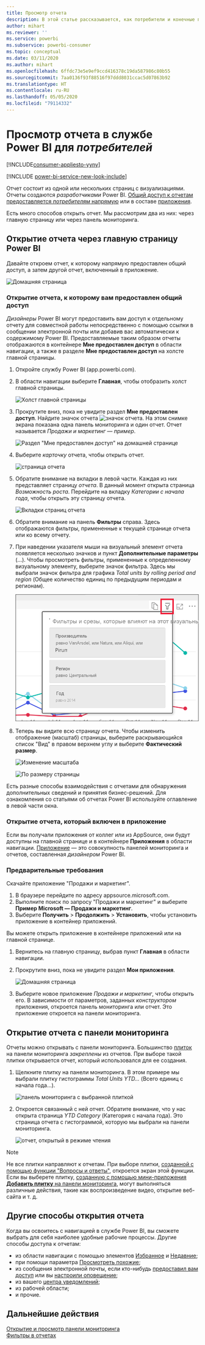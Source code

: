 ```yaml
---
title: Просмотр отчета
description: В этой статье рассказывается, как потребители и конечные пользователи Power BI могут открыть и просмотреть отчет Power BI.
author: mihart
ms.reviewer: ''
ms.service: powerbi
ms.subservice: powerbi-consumer
ms.topic: conceptual
ms.date: 03/11/2020
ms.author: mihart
ms.openlocfilehash: 6ffdc73e5e9ef9ccd416378c19da587986c80b55
ms.sourcegitcommit: 7aa0136f93f88516f97ddd8031ccac5d07863b92
ms.translationtype: HT
ms.contentlocale: ru-RU
ms.lasthandoff: 05/05/2020
ms.locfileid: "79114332"
---
```

# <a name="view-a-report-in-the-power-bi-service-for-consumers"></a>Просмотр отчета в службе Power BI для *потребителей*

[!INCLUDE[consumer-appliesto-yyny](../includes/consumer-appliesto-yyny.md)]

[!INCLUDE [power-bi-service-new-look-include](../includes/power-bi-service-new-look-include.md)]

Отчет состоит из одной или нескольких страниц с визуализациями. Отчеты создаются *разработчиками* Power BI. [Общий доступ к отчетам предоставляется *потребителям* напрямую](end-user-shared-with-me.md) или в составе [приложения](end-user-apps.md). 

Есть много способов открыть отчет. Мы рассмотрим два из них: через главную страницу или через панель мониторинга. 

<!-- add art-->


## <a name="open-a-report-from-power-bi-home"></a>Открытие отчета через главную страницу Power BI
Давайте откроем отчет, к которому напрямую предоставлен общий доступ, а затем другой отчет, включенный в приложение.

   ![Домашняя страница](./media/end-user-report-open/power-bi-home-canvas.png)

### <a name="open-a-report-that-has-been-shared-with-you"></a>Открытие отчета, к которому вам предоставлен общий доступ
*Дизайнеры* Power BI могут предоставить вам доступ к отдельному отчету для совместной работы непосредственно с помощью ссылки в сообщении электронной почты или добавив вас автоматически к содержимому Power BI. Предоставляемые таким образом отчеты отображаются в контейнере **Мне предоставлен доступ** в области навигации, а также в разделе **Мне предоставлен доступ** на холсте главной страницы.

1. Откройте службу Power BI (app.powerbi.com).

2. В области навигации выберите **Главная**, чтобы отобразить холст главной страницы.  

   ![Холст главной страницы](./media/end-user-report-open/power-bi-select-home-new.png)
   
3. Прокрутите вниз, пока не увидите раздел **Мне предоставлен доступ**. Найдите значок отчета ![значок отчета](./media/end-user-report-open/power-bi-report-icon.png). На этом снимке экрана показана одна панель мониторинга и один отчет. Отчет называется *Продажи и маркетинг — пример*. 
   
   ![Раздел "Мне предоставлен доступ" на домашней странице](./media/end-user-report-open/power-bi-shared-new.png)

4. Выберите *карточку* отчета, чтобы открыть отчет.

   ![страница отчета](./media/end-user-report-open/power-bi-open.png)

5. Обратите внимание на вкладки в левой части.  Каждая из них представляет страницу *отчета*. В данный момент открыта страница *Возможность роста*. Перейдите на вкладку *Категории с начала года*, чтобы открыть эту страницу отчета. 

   ![Вкладки страниц отчета](./media/end-user-report-open/power-bi-ytd.png)

6. Обратите внимание на панель **Фильтры** справа. Здесь отображаются фильтры, примененные к текущей странице отчета или ко всему отчету.

7. При наведении указателя мыши на визуальный элемент отчета появляется несколько значков и пункт **Дополнительные параметры** (...). Чтобы просмотреть фильтры, примененные к определенному визуальному элементу, выберите значок фильтра. Здесь мы выбрали значок фильтра для графика *Total units by rolling period and region* (Общее количество единиц по предыдущим периодам и регионам).

   ![Вкладки страниц отчета](./media/end-user-report-open/power-bi-visual-filters.png)

6. Теперь вы видите всю страницу отчета. Чтобы изменить отображение (масштаб) страницы, выберите раскрывающийся список "Вид" в правом верхнем углу и выберите **Фактический размер**.

   ![Изменение масштаба](./media/end-user-report-open/power-bi-fit-new.png)

   ![По размеру страницы](./media/end-user-report-open/power-bi-actual.png)

Есть разные способы взаимодействия с отчетами для обнаружения дополнительных сведений и принятия бизнес-решений.  Для ознакомления со статьями об отчетах Power BI используйте оглавление в левой части окна. 

### <a name="open-a-report-that-is-part-of-an-app"></a>Открытие отчета, который включен в приложение
Если вы получали приложения от коллег или из AppSource, они будут доступны на главной странице и в контейнере **Приложения** в области навигации. [Приложение](end-user-apps.md) — это совокупность панелей мониторинга и отчетов, составленная *дизайнером* Power BI.

### <a name="prerequisites"></a>Предварительные требования
Скачайте приложение "Продажи и маркетинг".
1. В браузере перейдите по адресу appsource.microsoft.com.
1. Выполните поиск по запросу "Продажи и маркетинг" и выберите **Пример Microsoft — Продажи и маркетинг**.
1. Выберите **Получить** > **Продолжить** > **Установить**, чтобы установить приложение в контейнер приложений. 

Вы можете открыть приложение в контейнере приложений или на главной странице.
1. Вернитесь на главную страницу, выбрав пункт **Главная** в области навигации.

7. Прокрутите вниз, пока не увидите раздел **Мои приложения**.

   ![Домашняя страница](./media/end-user-report-open/power-bi-app.png)

8. Выберите новое приложение *Продажи и маркетинг*, чтобы открыть его. В зависимости от параметров, заданных *конструктором* приложения, откроется панель мониторинга или отчет. Это приложение откроется на панели мониторинга.  


## <a name="open-a-report-from-a-dashboard"></a>Открытие отчета с панели мониторинга
Отчеты можно открывать с панели мониторинга. Большинство [плиток](end-user-tiles.md) на панели мониторинга *закреплены* из отчетов. При выборе такой плитки открывается отчет, который использовался для ее создания. 

1. Щелкните плитку на панели мониторинга. В этом примере мы выбрали плитку гистограммы *Total Units YTD...* (Всего единиц с начала года...).

    ![панель мониторинга с выбранной плиткой](./media/end-user-report-open/power-bi-dashboard.png)

2.  Откроется связанный с ней отчет. Обратите внимание, что у нас открыта страница *YTD Category* (Категория с начала года). Это страница отчета с гистограммой, которую мы выбрали на панели мониторинга.

    ![отчет, открытый в режиме чтения](./media/end-user-report-open/power-bi-report-tabs.png)

> [!NOTE]
> Не все плитки направляют к отчетам. При выборе плитки, [созданной с помощью функции "Вопросы и ответы"](end-user-q-and-a.md), откроется экран этой функции. Если вы выберете плитку, [созданную с помощью мини-приложения **Добавить плитку** на панели мониторинга](../service-dashboard-add-widget.md), могут выполняться различные действия, такие как воспроизведение видео, открытие веб-сайта и т. д.  


##  <a name="still-more-ways-to-open-a-report"></a>Другие способы открытия отчета
Когда вы освоитесь с навигацией в службе Power BI, вы сможете выбрать для себя наиболее удобные рабочие процессы. Другие способы доступа к отчетам:
- из области навигации с помощью элементов [Избранное](end-user-favorite.md) и [Недавние](end-user-recent.md);    
- при помощи параметра [Просмотреть похожие](end-user-related.md);    
- из сообщения электронной почты, если кто-нибудь [предоставил вам доступ](../service-share-reports.md) или вы [настроили оповещение](end-user-alerts.md);    
- из вашего [центра уведомлений](end-user-notification-center.md);    
- из рабочей области;
- и прочие.

## <a name="next-steps"></a>Дальнейшие действия
[Открытие и просмотр панели мониторинга](end-user-dashboard-open.md)    
[Фильтры в отчетах](end-user-report-filter.md)

